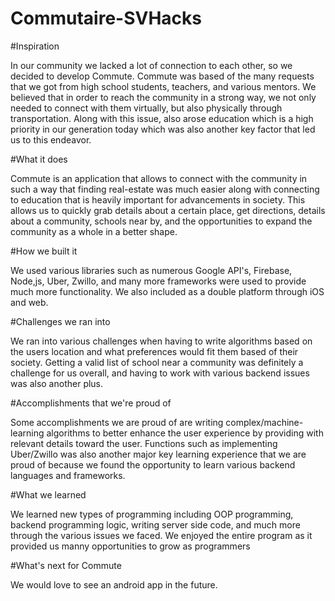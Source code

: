 # Commutaire-SVHacks

#Inspiration

In our community we lacked a lot of connection to each other, so we decided to develop Commute. Commute was based of the many requests that we got from high school students, teachers, and various mentors. We believed that in order to reach the community in a strong way, we not only needed to connect with them virtually, but also physically through transportation. Along with this issue, also arose education which is a high priority in our generation today which was also another key factor that led us to this endeavor.

#What it does

Commute is an application that allows to connect with the community in such a way that finding real-estate was much easier along with connecting to education that is heavily important for advancements in society. This allows us to quickly grab details about a certain place, get directions, details about a community, schools near by, and the opportunities to expand the community as a whole in a better shape.

#How we built it

We used various libraries such as numerous Google API's, Firebase, Node,js, Uber, Zwillo, and many more frameworks were used to provide much more functionality. We also included as a double platform through iOS and web.

#Challenges we ran into

We ran into various challenges when having to write algorithms based on the users location and what preferences would fit them based of their society. Getting a valid list of school near a community was definitely a challenge for us overall, and having to work with various backend issues was also another plus.

#Accomplishments that we're proud of

Some accomplishments we are proud of are writing complex/machine-learning algorithms to better enhance the user experience by providing with relevant details toward the user. Functions such as implementing Uber/Zwillo was also another major key learning experience that we are proud of because we found the opportunity to learn various backend languages and frameworks.

#What we learned

We learned new types of programming including OOP programming, backend programming logic, writing server side code, and much more through the various issues we faced. We enjoyed the entire program as it provided us manny opportunities to grow as programmers

#What's next for Commute

We would love to see an android app in the future.
